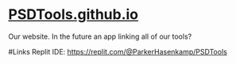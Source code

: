 # [PSDTools.github.io](https://PSDTools.github.io/)

Our website. In the future an app linking all of our tools?

#Links
Replit IDE: https://replit.com/@ParkerHasenkamp/PSDTools
